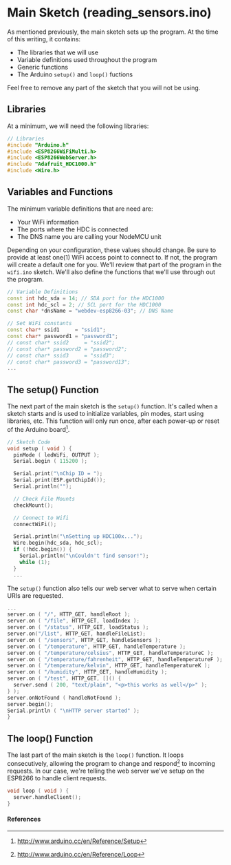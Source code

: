 <!--
title: Main Sketch (reading_sensors.ino)
summary: This document describes the code that we used for our project.
author: G. L. Clark, II
date Created: April 17, 2016
date Modified:{{ file.mtime }}
filename: sketch-reading-sensors.md
-->

# Main Sketch (reading_sensors.ino)

As mentioned previously, the main sketch sets up the program. At the time of this writing, it contains:

 * The libraries that we will use
 * Variable definitions used throughout the program
 * Generic functions 
 * The Arduino ```setup()``` and ```loop()``` fuctions

Feel free to remove any part of the sketch that you will not be using. 

## Libraries

At a minimum, we will need the following libraries:

```c++
// Libraries
#include "Arduino.h"
#include <ESP8266WiFiMulti.h>
#include <ESP8266WebServer.h>
#include "Adafruit_HDC1000.h"
#include <Wire.h>
```
## Variables and Functions

The minimum variable definitions that are need are:

 * Your WiFi information
 * The ports where the HDC is connected
 * The DNS name you are calling your NodeMCU unit

Depending on your configuration, these values should change. Be sure to provide at least one(1) WiFi access point to connect to. If not, the program will create a default one for you. We'll review that part of the program in the ```wifi.ino``` sketch. We'll also define the functions that we'll use through out the program.

```c++
// Variable Definitions
const int hdc_sda = 14; // SDA port for the HDC1000
const int hdc_scl = 2; // SCL port for the HDC1000
const char *dnsName = "webdev-esp8266-03"; // DNS Name

// Set WiFi constants
const char* ssid1     = "ssid1";
const char* password1 = "password1";
// const char* ssid2     = "ssid2";
// const char* password2 = "password2";
// const char* ssid3     = "ssid3";
// const char* password3 = "password13";
...
```

## The setup() Function

The next part of the main sketch is the ```setup()``` function. It's called when a sketch starts and is used to initialize variables, pin modes, start using libraries, etc. This function will only run once, after each power-up or reset of the Arduino board[^1].

```c++
// Sketch Code
void setup ( void ) {
  pinMode ( ledWiFi, OUTPUT );
  Serial.begin ( 115200 );

  Serial.print("\nChip ID = ");
  Serial.print(ESP.getChipId());
  Serial.println("");

  // Check File Mounts
  checkMount();

  // Connect to Wifi
  connectWiFi();

  Serial.println("\nSetting up HDC100x...");
  Wire.begin(hdc_sda, hdc_scl);
  if (!hdc.begin()) {
    Serial.println("\nCouldn't find sensor!");
    while (1);
  }
  ...
  ```
  
The ```setup()``` function also tells our web server what to serve when certain URIs are requested.

  ```c++
  ...
  server.on ( "/", HTTP_GET, handleRoot );
  server.on ( "/file", HTTP_GET, loadIndex );
  server.on ( "/status", HTTP_GET, loadStatus );
  server.on("/list", HTTP_GET, handleFileList);
  server.on ( "/sensors", HTTP_GET, handleSensors );
  server.on ( "/temperature", HTTP_GET, handleTemperature );
  server.on ( "/temperature/celsius", HTTP_GET, handleTemperatureC );
  server.on ( "/temperature/fahrenheit", HTTP_GET, handleTemperatureF );
  server.on ( "/temperature/kelvin", HTTP_GET, handleTemperatureK );
  server.on ( "/humidity", HTTP_GET, handleHumidity );
  server.on ( "/test", HTTP_GET, []() {
    server.send ( 200, "text/plain", "<p>this works as well</p>" );
  } );
  server.onNotFound ( handleNotFound );
  server.begin();
  Serial.println ( "\nHTTP server started" );
}
```

## The loop() Function

The last part of the main sketch is the ```loop()``` function. It loops consecutively, allowing the program to change and respond[^2] to incoming requests. In our case, we're telling the web server we've setup on the ESP8266 to handle client requests.

```c++
void loop ( void ) {
  server.handleClient();
}
```

#### References

[^1]: http://www.arduino.cc/en/Reference/Setup
[^2]: http://www.arduino.cc/en/Reference/Loop